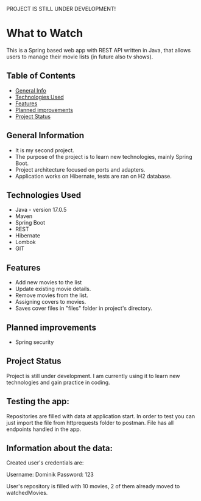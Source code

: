 PROJECT IS STILL UNDER DEVELOPMENT!

# What to Watch
This is a Spring based web app with REST API written in Java, that allows users to manage their movie lists (in future 
also tv shows).


## Table of Contents
* [General Info](#general-information)
* [Technologies Used](#technologies-used)
* [Features](#Features)
* [Planned improvements](#Planned-improvements)
* [Project Status](#project-status)


## General Information
- It is my second project.
- The purpose of the project is to learn new technologies, mainly Spring Boot.
- Project architecture focused on ports and adapters.
- Application works on Hibernate, tests are ran on H2 database.


## Technologies Used
- Java - version 17.0.5
- Maven
- Spring Boot
- REST
- Hibernate
- Lombok
- GIT


## Features
- Add new movies to the list
- Update existing movie details.
- Remove movies from the list.
- Assigning covers to movies.
- Saves cover files in "files" folder in project's directory.


## Planned improvements
- Spring security


## Project Status
Project is still under development. I am currently using it to learn new technologies and gain practice in coding.

## Testing the app:
Repositories are filled with data at application start.
In order to test you can just import the file from httprequests folder to postman. File has all 
endpoints handled in the app.

## Information about the data:

Created user's credentials are: 

Username: Dominik Password: 123

User's repository is filled with 10 movies, 2 of them already moved to watchedMovies.